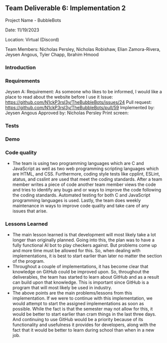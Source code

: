 ## Team Deliverable 6: Implementation 2
Project Name - BubbleBots

Date: 11/19/2023

Location: Virtual (Discord)

Team Members: Nicholas Persley, Nicholas Robishaw, Elian Zamora-Rivera, Jeysen Angous, Tyler Chapp, Ibrahim Hmood

### Introduction
### Requirements
Jeysen A:
  Requirement: As someone who likes to be informed, I would like a place to read about the website before I use it
  Issue: https://github.com/N1ckP3rsl3y/TheBubbleBots/issues/24 
  Pull request: https://github.com/N1ckP3rsl3y/TheBubbleBots/pull/59 
  Implemented by: Jeysen Angous
  Approved by: Nicholas Persley
  Print screen:

### Tests
### Demo
### Code quality
- The team is using two programming languages which are C and JavaScript as well as two web programming scripting languages which are HTML, and CSS. Furthermore, coding style tests like cpplint, ESLint, atatus, and csslint are used that meet the coding standards. After a team member writes a piece of code another team member views the code and tries to identify any bugs and or ways to improve the code following the coding standards. Automated testing for both C and JavaScript programming languages is used. Lastly, the team does weekly maintenance in ways to improve code quality and take care of any issues that arise.
### Lessons Learned

- The main lesson learned is that development will most likely take a lot longer than originally planned. Going into this, the plan was to have a fully functional AI bot to play checkers against. But problems come up and more time must be allowed for this. So, when dealing with implementations, it is best to start earlier than later no matter the section of the program.
- Throughout a couple of implementations, it has become clear that knowledge on GitHub could be improved upon. So, throughout the deliverables, the team has started to learn about GitHub and as a result can build upon that knowledge. This is important since GitHub is a program that will most likely be used in industry.
- The above points are the main problems/lessons from this implementation. If we were to continue with this implementation, we would attempt to start the assigned implementations as soon as possible. While the fact is that the semester may not allow for this, it would be better to start earlier than cram things in the last three days. And continuing to use GitHub would be a priority because of its functionality and usefulness it provides for developers, along with the fact that it would be better to learn during school than when in a new job.

